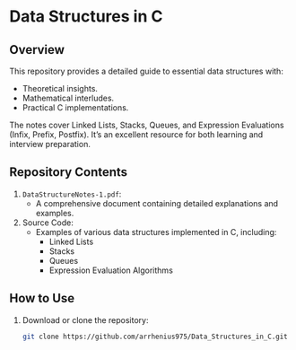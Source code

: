# Data Structures in C

## Overview
This repository provides a detailed guide to essential data structures with:
- Theoretical insights.
- Mathematical interludes.
- Practical C implementations.

The notes cover Linked Lists, Stacks, Queues, and Expression Evaluations (Infix, Prefix, Postfix). It’s an excellent resource for both learning and interview preparation.

## Repository Contents
1. `DataStructureNotes-1.pdf`: 
   - A comprehensive document containing detailed explanations and examples.
2. Source Code:
   - Examples of various data structures implemented in C, including:
     - Linked Lists
     - Stacks
     - Queues
     - Expression Evaluation Algorithms

## How to Use
1. Download or clone the repository:
   ```bash
   git clone https://github.com/arrhenius975/Data_Structures_in_C.git

